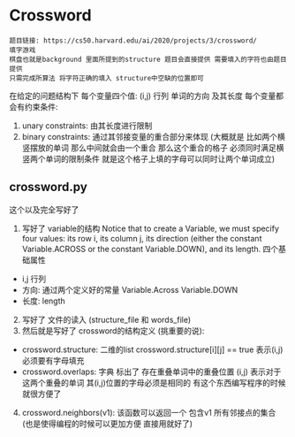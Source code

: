 # Crossword
    题目链接: https://cs50.harvard.edu/ai/2020/projects/3/crossword/
    填字游戏
    棋盘也就是background 里面所提到的structure 题目会直接提供 需要填入的字符也由题目提供
    只需完成所算法 将字符正确的填入 structure中空缺的位置即可
在给定的问题结构下
每个变量四个值: (i,j) 行列 单词的方向 及其长度
每个变量都会有约束条件:
1. unary constraints: 由其长度进行限制
2. binary constraints: 通过其邻接变量的重合部分来体现 
(大概就是 比如两个横竖摆放的单词 那么中间就会由一个重合 那么这个重合的格子 必须同时满足横竖两个单词的限制条件 就是这个格子上填的字母可以同时让两个单词成立)

## crossword.py
这个以及完全写好了 
1. 写好了 variable的结构
Notice that to create a Variable, we must specify four values: 
its row i, its column j, its direction (either the constant Variable.ACROSS or the constant Variable.DOWN), and its length.
四个基础属性 
- i,j 行列
- 方向: 通过两个定义好的常量 Variable.Across Variable.DOWN
- 长度: length
2. 写好了 文件的读入 (structure_file 和 words_file)
3. 然后就是写好了 crossword的结构定义 (挑重要的说):
- crossword.structure: 二维的list crossword.structure[i][j] == true 表示(i,j) 必须要有字母填充
- crossword.overlaps: 字典 标出了 存在重叠单词中的重叠位置 (i,j) 表示对于这两个重叠的单词 其(i,j)位置的字母必须是相同的 有这个东西编写程序的时候就很方便了
4. crossword.neighbors(v1): 该函数可以返回一个 包含v1 所有邻接点的集合 (也是使得编程的时候可以更加方便 直接用就好了)
